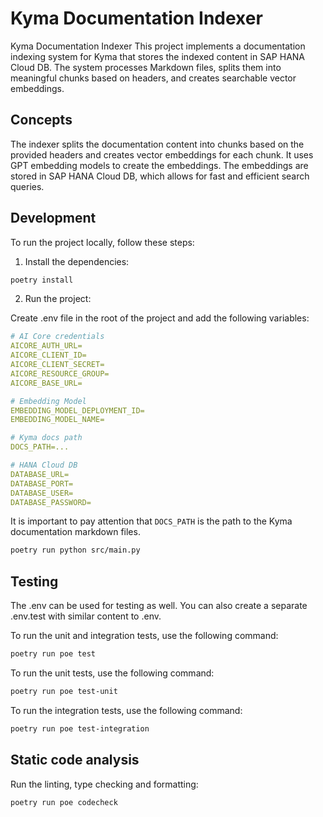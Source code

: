 # Kyma Documentation Indexer

Kyma Documentation Indexer
This project implements a documentation indexing system for Kyma that stores the indexed content in SAP HANA Cloud DB. 
The system processes Markdown files, splits them into meaningful chunks based on headers, and creates searchable vector embeddings.

## Concepts
The indexer splits the documentation content into chunks based on the provided headers and creates vector embeddings for each chunk. 
It uses GPT embedding models to create the embeddings. 
The embeddings are stored in SAP HANA Cloud DB, which allows for fast and efficient search queries.

## Development

To run the project locally, follow these steps:

1. Install the dependencies:

```bash
poetry install
```

2. Run the project:

Create .env file in the root of the project and add the following variables:
```yaml
# AI Core credentials
AICORE_AUTH_URL=
AICORE_CLIENT_ID=
AICORE_CLIENT_SECRET=
AICORE_RESOURCE_GROUP=
AICORE_BASE_URL=

# Embedding Model
EMBEDDING_MODEL_DEPLOYMENT_ID=
EMBEDDING_MODEL_NAME=

# Kyma docs path
DOCS_PATH=...

# HANA Cloud DB
DATABASE_URL=
DATABASE_PORT=
DATABASE_USER=
DATABASE_PASSWORD=
```

It is important to pay attention that `DOCS_PATH` is the path to the Kyma documentation markdown files.

```bash
poetry run python src/main.py
```

## Testing

The .env can be used for testing as well. You can also create a separate .env.test with similar content to .env.

To run the unit and integration tests, use the following command:

```bash
poetry run poe test
```

To run the unit tests, use the following command:

```bash
poetry run poe test-unit
```

To run the integration tests, use the following command:

```bash
poetry run poe test-integration
```

## Static code analysis
Run the linting, type checking and formatting:
```bash
poetry run poe codecheck
```
